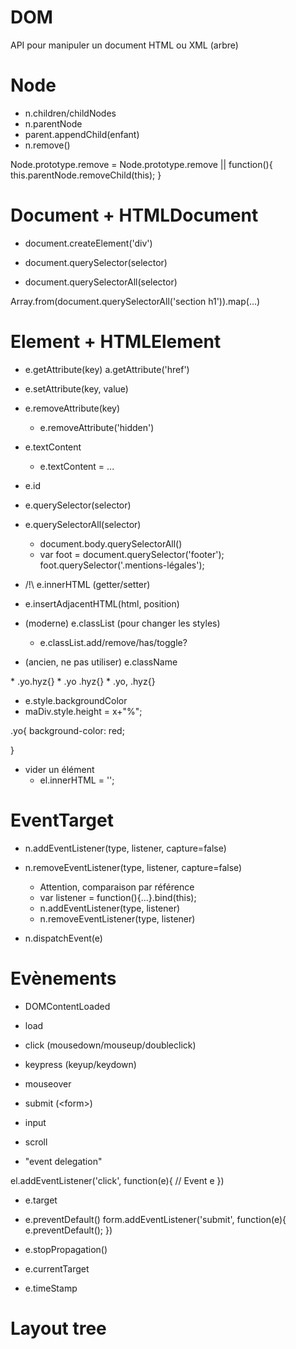 # DOM

API pour manipuler un document HTML ou XML (arbre)


# Node

* n.children/childNodes
* n.parentNode
* parent.appendChild(enfant)
* n.remove()
    
Node.prototype.remove = Node.prototype.remove || function(){
    this.parentNode.removeChild(this);
}


# Document + HTMLDocument

* document.createElement('div')

* document.querySelector(selector)
* document.querySelectorAll(selector)

Array.from(document.querySelectorAll('section h1')).map(...)


# Element + HTMLElement

* e.getAttribute(key)
    a.getAttribute('href')
* e.setAttribute(key, value)
* e.removeAttribute(key)
    * e.removeAttribute('hidden')

* e.textContent
    * e.textContent = ...

* e.id
* e.querySelector(selector)
* e.querySelectorAll(selector)
    * document.body.querySelectorAll()
    * var foot = document.querySelector('footer');
    foot.querySelector('.mentions-légales');
    
* /!\ e.innerHTML (getter/setter)
* e.insertAdjacentHTML(html, position)
* (moderne) e.classList (pour changer les styles)
    * e.classList.add/remove/has/toggle?
* (ancien, ne pas utiliser) e.className
<div class="yo hyz"></div>
    * .yo.hyz{}
    * .yo .hyz{}
    * .yo, .hyz{}

* e.style.backgroundColor
* maDiv.style.height = x+"%";

.yo{
    background-color: red;

}

* vider un élément
    * el.innerHTML = '';

# EventTarget

* n.addEventListener(type, listener, capture=false)
* n.removeEventListener(type, listener, capture=false)
    * Attention, comparaison par référence
    * var listener = function(){...}.bind(this);
    * n.addEventListener(type, listener)
    * n.removeEventListener(type, listener)
    
* n.dispatchEvent(e)

# Evènements

* DOMContentLoaded
* load
* click (mousedown/mouseup/doubleclick)
* keypress (keyup/keydown)
* mouseover
* submit (&lt;form>)
* input
* scroll

* "event delegation"

el.addEventListener('click', function(e){
    // Event e
})

* e.target
* e.preventDefault()
form.addEventListener('submit', function(e){
    e.preventDefault();
})

* e.stopPropagation()
* e.currentTarget
* e.timeStamp


# Layout tree
